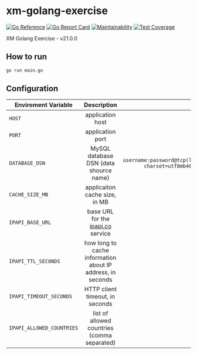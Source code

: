 # xm-golang-exercise

[![Go Reference](https://pkg.go.dev/badge/github.com/brokeyourbike/xm-golang-exercise.svg)](https://pkg.go.dev/github.com/brokeyourbike/xm-golang-exercise)
[![Go Report Card](https://goreportcard.com/badge/github.com/brokeyourbike/xm-golang-exercise)](https://goreportcard.com/report/github.com/brokeyourbike/xm-golang-exercise)
[![Maintainability](https://api.codeclimate.com/v1/badges/314c92377d5671930b71/maintainability)](https://codeclimate.com/github/brokeyourbike/xm-golang-exercise/maintainability)
[![Test Coverage](https://api.codeclimate.com/v1/badges/314c92377d5671930b71/test_coverage)](https://codeclimate.com/github/brokeyourbike/xm-golang-exercise/test_coverage)

XM Golang Exercise - v21.0.0

## How to run

```bash
go run main.go
```

## Configuration

| Enviroment Variable | Description | Default  |
| ------------- |:-------------:| -----:|
| `HOST` | application host | `127.0.0.1` |
| `PORT` | application port |   `9090` |
| `DATABASE_DSN` | MySQL database DSN (data shource name) | `username:password@tcp(localhost:3306)/database?charset=utf8mb4&parseTime=True&loc=Local` |
| `CACHE_SIZE_MB` | applicaiton cache size, in MB | `100` |
| `IPAPI_BASE_URL` | base URL for the [ipapi.co](https://ipapi.co) service | `https://ipapi.co` |
| `IPAPI_TTL_SECONDS` | how long to cache information about IP address, in seconds | `10` |
| `IPAPI_TIMEOUT_SECONDS` | HTTP client timeout, in seconds | `10` |
| `IPAPI_ALLOWED_COUNTRIES` | list of allowed countries (comma separated) | `CY` |
